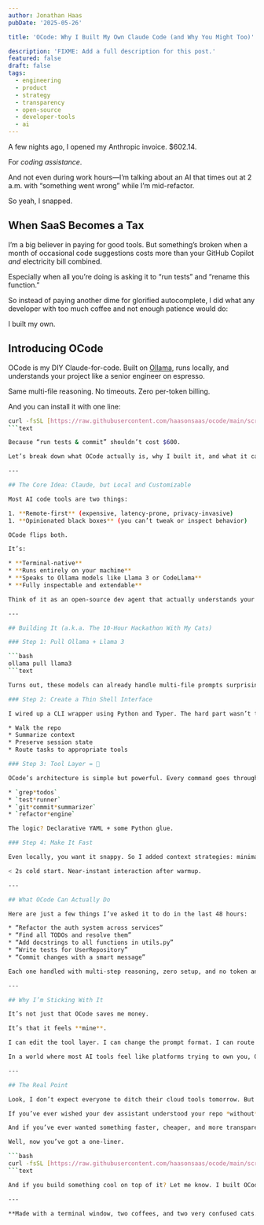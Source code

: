 ```yaml
---
author: Jonathan Haas
pubDate: '2025-05-26'

title: 'OCode: Why I Built My Own Claude Code (and Why You Might Too)'

description: 'FIXME: Add a full description for this post.'
featured: false
draft: false
tags:
  - engineering
  - product
  - strategy
  - transparency
  - open-source
  - developer-tools
  - ai
---
```


A few nights ago, I opened my Anthropic invoice. $602.14.

For _coding assistance_.

And not even during work hours—I’m talking about an AI that times out at 2 a.m. with “something went wrong” while I’m mid-refactor.

So yeah, I snapped.

## When SaaS Becomes a Tax

I’m a big believer in paying for good tools. But something’s broken when a month of occasional code suggestions costs more than your GitHub Copilot _and_ electricity bill combined.

Especially when all you’re doing is asking it to “run tests” and “rename this function.”

So instead of paying another dime for glorified autocomplete, I did what any developer with too much coffee and not enough patience would do:

I built my own.

## Introducing OCode

OCode is my DIY Claude-for-code. Built on [Ollama](https://ollama.ai), runs locally, and understands your project like a senior engineer on espresso.

Same multi-file reasoning. No timeouts. Zero per-token billing.

And you can install it with one line:

````bash
curl -fsSL [https://raw.githubusercontent.com/haasonsaas/ocode/main/scripts/install.sh](https://raw.githubusercontent.com/haasonsaas/ocode/main/scripts/install.sh) | bash
```text

Because “run tests & commit” shouldn’t cost $600.

Let’s break down what OCode actually is, why I built it, and what it can do that shocked me.

---

## The Core Idea: Claude, but Local and Customizable

Most AI code tools are two things:

1. **Remote-first** (expensive, latency-prone, privacy-invasive)
1. **Opinionated black boxes** (you can’t tweak or inspect behavior)

OCode flips both.

It’s:

* **Terminal-native**
* **Runs entirely on your machine**
* **Speaks to Ollama models like Llama 3 or CodeLlama**
* **Fully inspectable and extendable**

Think of it as an open-source dev agent that actually understands your repo—and doesn’t leave you guessing why it renamed your files “final*final*rewrite*v2.py”.

---

## Building It (a.k.a. The 10-Hour Hackathon With My Cats)

### Step 1: Pull Ollama + Llama 3

```bash
ollama pull llama3
```text

Turns out, these models can already handle multi-file prompts surprisingly well. The key is the scaffolding around them—something most “AI tools” either overcomplicate or completely ignore.

### Step 2: Create a Thin Shell Interface

I wired up a CLI wrapper using Python and Typer. The hard part wasn’t the CLI. It was deciding how to:

* Walk the repo
* Summarize context
* Preserve session state
* Route tasks to appropriate tools

### Step 3: Tool Layer = 🧠

OCode’s architecture is simple but powerful. Every command goes through a query router that determines which “tools” to activate. Think:

* `grep*todos`
* `test*runner`
* `git*commit*summarizer`
* `refactor*engine`

The logic? Declarative YAML + some Python glue.

### Step 4: Make It Fast

Even locally, you want it snappy. So I added context strategies: minimal, targeted, full. Plus caching for file fingerprints. Net result?

< 2s cold start. Near-instant interaction after warmup.

---

## What OCode Can Actually Do

Here are just a few things I’ve asked it to do in the last 48 hours:

* “Refactor the auth system across services”
* “Find all TODOs and resolve them”
* “Add docstrings to all functions in utils.py”
* “Write tests for UserRepository”
* “Commit changes with a smart message”

Each one handled with multi-step reasoning, zero setup, and no token anxiety.

---

## Why I’m Sticking With It

It’s not just that OCode saves me money.

It’s that it feels **mine**.

I can edit the tool layer. I can change the prompt format. I can route different tasks to different models. I can run it on a flight with no internet.

In a world where most AI tools feel like platforms trying to own you, OCode is a reminder that you can still own your own workflow.

---

## The Real Point

Look, I don’t expect everyone to ditch their cloud tools tomorrow. But if you’ve ever looked at an AI invoice and thought, “This is wild,” you’re not alone.

If you’ve ever wished your dev assistant understood your repo *without* you copy-pasting three files into a chat window—you’ve got options.

And if you’ve ever wanted something faster, cheaper, and more transparent than the big-box AI services?

Well, now you’ve got a one-liner.

```bash
curl -fsSL [https://raw.githubusercontent.com/haasonsaas/ocode/main/scripts/install.sh](https://raw.githubusercontent.com/haasonsaas/ocode/main/scripts/install.sh) | bash
```text

And if you build something cool on top of it? Let me know. I built OCode to escape SaaS rent. But it might just be a better way to code.

---

**Made with a terminal window, two coffees, and two very confused cats.** 🐈
````
